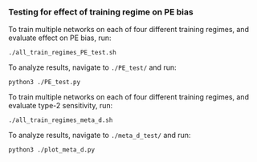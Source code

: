 ### Testing for effect of training regime on PE bias

To train multiple networks on each of four different training regimes, and evaluate effect on PE bias, run:
```
./all_train_regimes_PE_test.sh
```
To analyze results, navigate to `./PE_test/` and run:
```
python3 ./PE_test.py
```

To train multiple networks on each of four different training regimes, and evaluate type-2 sensitivity, run:
```
./all_train_regimes_meta_d.sh
```
To analyze results, navigate to `./meta_d_test/` and run:
```
python3 ./plot_meta_d.py
```
